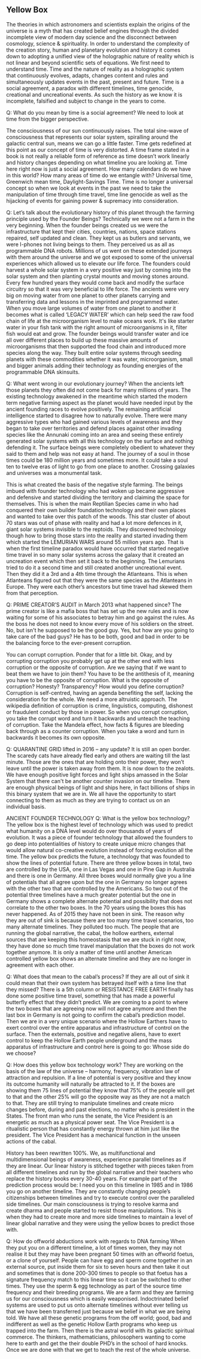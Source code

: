 

## Yellow Box

The theories in which astronomers and scientists explain the origins of the universe is a myth that has created belief engines through the divided incomplete view of modern day science and the disconnect between cosmology,
science & spirituality.
In order to understand the complexity of the creation story,
human and planetary evolution and history it comes down to adopting a unified view of the holographic nature of reality which is not linear and beyond scientific sets of equations.
We first need to understand time.
Time and the nature of reality as a holographic system that continuously evolves,
adapts,
changes content and rules and simultaneously updates events in the past,
present and future.
Time is a social agreement,
a paradox with different timelines,
time genocide,
creational and uncreational events.
As such the history as we know it is incomplete,
falsified and subject to change in the years to come.

Q: What do you mean by time is a social agreement?
We need to look at time from the bigger perspective.

The consciousness of our sun continuously raises.
The total sine-wave of consciousness that represents our solar system,
spiralling around the galactic central sun,
means we can go a little faster.
Time gets redefined at this point as our concept of time is very distorted.
A time frame stated in a book is not really a reliable form of reference as time doesn’t work linearly and history changes depending on what timeline you are looking at.
Time here right now is just a social agreement.
How many calendars do we have in this world?
How many areas of time do we entangle with?
Universal time,
Greenwich mean time,
Daylight-Savings Time.
Time is no longer a universal concept so when we look at events in the past we need to take the manipulation of time through time travel,
time line genocide as well as the hijacking of events for gaining power & supremacy into consideration.


Q: Let’s talk about the evolutionary history of this planet through the farming principle used by the Founder Beings?
Technically we were not a farm in the very beginning.
When the founder beings created us we were the infrastructure that kept their cities,
countries,
nations,
space stations repaired,
self updated and clean.
They kept us as butlers and servants,
we were I-phones not living beings to them.
They perceived us as all as programmable DNA robots.
Millions of us went on these extended journeys with them around the universe and we got exposed to some of the universal experiences which allowed us to elevate our life force.
The founders could harvest a whole solar system in a very positive way just by coming into the solar system and then planting crystal mounts and moving stones around.
Every few hundred years they would come back and modify the surface circuitry so that it was very beneficial to life force.
The ancients were very big on moving water from one planet to other planets carrying and transferring data and lessons  in the imprinted and programmed water.
When you move large volumes of water from one planet to another it becomes what is called ‘LEGACY WATER’ which can help seed the raw food chain of life at the microorganism level to make oceans work.
It's like starter water in your fish tank with the right amount of microorganisms in it,
filter fish would eat and grow.
The founder beings would transfer water and ice all over different places to build up these massive amounts of microorganisms that then supported the food chain and introduced more species along the way.
They built entire solar systems through seeding planets with these commodities whether it was water,
microorganism,
small and bigger animals adding their technology as founding energies of the programmable DNA skinsuits.

Q: What went wrong in our evolutionary journey?
When the ancients left those planets they often did not come back for many millions of years.
The existing technology awakened in the meantime which started the modern term negative farming aspect as the planet would have needed input by the ancient founding races to evolve positively.
The remaining artificial intelligence started to disagree how to naturally evolve.
There were many aggressive types who had gained various levels of awareness and they began to take over territories and defend places against other invading species like the Annunaki coming into an area and seeing these entirely generated solar systems with all this technology on the surface and nothing defending it.
The surface beings were completely obedient to whatever they said to them and help was not easy at hand.
The journey of a soul in those times could be 180 million years and sometimes more.
It could take a soul ten to twelve eras of light to go from one place to another.
Crossing galaxies and universes was a monumental task.

This is what created the basis of the negative style farming.
The beings imbued with founder technology who had woken up became aggressive and defensive and started dividing the territory and claiming the space for themselves.
This is when the main Reptilian Species came in who had conquered their own builder foundation technology and their own places and wanted to take over this patch of the woods.
This star cluster of about 70 stars was out of phase with reality and had a lot more defences in it,
giant solar systems invisible to the reptoids.
They discovered technology though how to bring those stars into the reality and started invading them which started the LEMURIAN WARS around 55 million years ago.
That is when the first timeline paradox would have occurred that started negative time travel in so many solar systems across the galaxy that it created an uncreation event which then set it back to the beginning.
The Lemurians tried to do it a second time and still created another uncreational event.
Then they did it a 3rd and a 4th time through the Atlanteans.
This is when Atlanteans figured out that they were the same species as the Atlanteans in Europe.
They were each other’s ancestors but time travel had skewed them from that perception.

Q: PRIME CREATOR’S AUDIT in March 2013 what happened since?
The prime creator is like a mafia boss that has set up the new rules and is now waiting for some of his associates to betray him and go against the rules.
As the boss he does not need to know every move of his soldiers on the street.
No,
but isn't he supposed to be the good guy.
Yes,
but how are you going to take care of the bad guys?
He has to be both,
good and bad in order to be the balancing force to the ever-present corruption.

You can corrupt corruption.
Ponder that for a little bit.
Okay,
and by corrupting corruption you probably get up at the other end with less corruption or the opposite of corruption.
Are we saying that if we want to beat them we have to join them?
You have to be the antithesis of it,
meaning you have to be the opposite of corruption.
What is the opposite of corruption?
Honesty?
Transparency?
How would you define corruption?
Corruption is self-centred,
having an agenda benefiting the self,
lacking the consideration for the whole.
We need a more altruistic approach.
The wikipedia definition of corruption is crime,
linguistics,
computing,
dishonest or fraudulent conduct by those in power.
So when you corrupt corruption,
you take the corrupt word and turn it backwards and unteach the teaching of corruption.
Take the Mandela effect,
how facts & figures are bleeding back through as a counter corruption.
When you take a word and turn in backwards it becomes its own opposite.

Q: QUARANTINE GRID lifted in 2016 – any update?
It is still an open border.
The scaredy cats have already fled early and others are waiting till the last minute.
Those are the ones that are holding onto their power,
they won’t leave until the power is taken away from them.
It is now down to the zealots.
We have enough positive light forces and light ships amassed in the Solar System that there can't be another counter invasion on our timeline.
There are enough physical beings of light and ships here,
in fact billions of ships in this binary system that we are in.
We all have the opportunity to  start connecting to them as much as they are trying to contact us on an individual basis.

ANCIENT FOUNDER TECHNOLOGY
Q: What is the yellow box technology?
The yellow box is the highest level of technology which was used to predict what humanity on a DNA level would do over thousands of years of evolution.
It was a piece of founder technology that allowed the founders to go deep into potentialities of history to create unique micro changes that would allow natural co-creative evolution instead of forcing evolution all the time.
The yellow box predicts the future,
a technology that was founded to show the lines of potential future.
There are three yellow boxes in total,
two are controlled by the USA,
one in Las Vegas and one in Pine Gap in Australia and there is one in Germany.
All three boxes would normally give you a line of potentials that all agree upon but the one in Germany no longer agrees with the other two that are controlled by the Americans.
So two out of the potential three timelines have a much greater potential but the one in Germany shows a complete alternate potential and possibility that does not correlate to the other two boxes.
In the 70 years using the boxes this has never happened.
As of 2015 they have not been in sink.
The reason why they are out of sink is because there are too many time travel scenarios,
too many alternate timelines.
They polluted too much.
The people that are running the global narrative,
the cabal,
the hollow earthers,
external sources that are keeping this homeostasis that we are stuck in right now,
they have done so much time travel manipulation that the boxes do not work together anymore.
It is only a matter of time until another American controlled  yellow box shows an alternate timeline and they are no longer in agreement with each other.

Q: What does that mean to the cabal’s process?
If they are all out of sink it could mean that their own system has betrayed itself with a time line that they missed?
There is a 5th column or RESISTANCE FREE EARTH finally has done some positive time travel,
something that has made a powerful butterfly effect that they didn’t predict.
We are coming to a point to where the two boxes that are agreeing now will not agree anymore and then the last box in Germany is not going to confirm the cabal’s prediction model.
Then we are in a very unique scenario where the Hollow Earthers have to exert control over the entire apparatus and infrastructure of control on the surface.
Then the externals,
positive and negative aliens,
have to exert control to keep the Hollow Earth people underground and the mass apparatus of infrastructure and control here is going to go: Whose side do we choose?

Q: How does this yellow box technology work?
They are working on the basis of the law of the universe – harmony,
frequency,
vibration law of attraction and repulsion.
If a line of potential is very positive and they know its outcome humanity will naturally be attracted to it.
If the boxes are showing them 75 lines of potential they know that 75% of the people will get to that and the other 25% will go the opposite way as they are not a match to that.
They are still trying to manipulate timelines and create micro changes before,
during and past elections,
no matter who is president in the States.
The front man who runs the senate,
the Vice President is an energetic as much as a physical power seat.
The Vice President is a ritualistic person that has  constantly energy thrown at him just like the president.
The Vice President has a mechanical function in the unseen actions of the cabal.

History has been rewritten 100%.
We,
as multifunctional and multidimensional beings of awareness,
experience parallel timelines as if they are linear.
Our linear history is stitched together with pieces taken from all different timelines and run by the global narrative and their teachers who replace the history books every 30-40 years.
For example part of the prediction process would be: I need you on this timeline in 1985 and in 1986 you go on another timeline.
They are constantly changing people’s citizenships between timelines and try to execute control over the paralleled side timelines.
Our main consciousness is trying to resolve karma and create dharma and people started to resist those manipulations.
This is when they had to create more and more side timelines to maintain a level of linear global narrative and they were using the yellow boxes to predict those with.

Q: How do offworld abductions work with regards to DNA farming   When they put you on a different timeline,
a lot of times women,
they may not realise it but they may have been pregnant 50 times with an offworld foetus,
or a clone of yourself.
People can have egg and sperm come together in an external source,
put inside them for six to seven hours and then take it out and sometimes that is done 200-300 times to people so that foetus has a signature frequency match to this linear time so it can be switched to other times.
They use the sperm & egg technology as part of the source time frequency and their breeding programs.
We are a farm and they are farming us for our consciousness which is easily weaponised.
Indoctrinated belief systems are used to put us onto alternate timelines without ever telling us that we have been transferred just because we belief in what we are being told.
We have all these genetic programs from the off world; good,
bad and indifferent as well as the genetic Hollow Earth programs who keep us trapped into the farm.
Then there is the astral world with its galactic spiritual commerce.
The thinkers,
mathematicians,
philosophers wanting to come here to earth and get the their double PHD’s in the school of hard knocks.
Once we are done with that we get to teach the rest of the whole universe.
